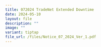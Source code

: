 ```yaml
---
title: 072024 TradeNet Extended Downtime
date: 2024-05-10
layout: file
description: ""
image: ""
variant: tiptap
file_url: /files/Notice_07_2024_Ver_1.pdf
---
```

